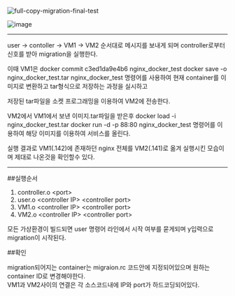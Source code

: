 
![full-copy-migration-final-test](https://user-images.githubusercontent.com/45413267/117600984-086d9500-b188-11eb-81dd-93f43ee9d784.png)

![image](https://user-images.githubusercontent.com/45413267/117600976-0277b400-b188-11eb-9917-ca5f1734f153.png)

------

user -> contoller -> VM1 -> VM2 순서대로 메시지를 보내게 되며 controller로부터 신호를 받아 migration을 실행한다.

이때 VM1은 
docker commit c3ed1da9e4b6 nginx_docker_test
docker save -o nginx_docker_test.tar nginx_docker_test
명령어를 사용하여 현재 container를 이미지로 변환하고 tar형식으로 저장하는 과정을 실시하고 

저장된 tar파일을 소켓 프로그래밍을 이용하여 VM2에 전송한다.

VM2에서 VM1에서 보낸 이미지.tar파일을 받은후 
docker load -i nginx_docker_test.tar
docker run -d -p 88:80 nginx_docker_test
명령어를 이용하여 해당 이미지를 이용하여 서비스를 올린다.

실행 결과로 VM1(.142)에 존재하던 nginx 전체를 VM2(.141)로 옮겨 실행시킨 모습이며 제대로 나온것을 확인할수 있다.

-------

##실행순서

1. controller.o &lt;port&gt;
2. user.o &lt;controller IP&gt; &lt;controller port&gt;
3. VM1.o &lt;controller IP&gt; &lt;controller port&gt;
4. VM2.o &lt;controller IP&gt; &lt;controller port&gt;

  모든 가상환경이 빌드되면 user 명령어 라인에서 시작 여부를 묻게되며 y입력으로 migration이 시작된다.
  
##확인
  
  migration되어지는 container는 migraion.rc 코드안에 지정되어있으며 원하는 container ID로 변경해야한다.<br>
  VM1과 VM2사이의 연결은 각 소스코드내에 IP와 port가 하드코딩되어있다.

